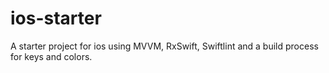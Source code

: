 # ios-starter
A starter project for ios using MVVM, RxSwift, Swiftlint and a build process for keys and colors.
